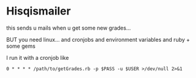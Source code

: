 <!---
 Copyright (C) 2018 Klaus Schwarz
 
 This file is part of HisqisMailer.
 
 HisqisMailer is free software: you can redistribute it and/or modify
 it under the terms of the GNU General Public License as published by
 the Free Software Foundation, either version 3 of the License, or
 (at your option) any later version.
 
 HisqisMailer is distributed in the hope that it will be useful,
 but WITHOUT ANY WARRANTY; without even the implied warranty of
 MERCHANTABILITY or FITNESS FOR A PARTICULAR PURPOSE.  See the
 GNU General Public License for more details.
 
 You should have received a copy of the GNU General Public License
 along with HisqisMailer.  If not, see <http://www.gnu.org/licenses/>.
-->

# Hisqismailer

this sends u mails when u get some new grades...

BUT you need linux... and cronjobs and environment variables and ruby + some gems

I run it with a cronjob like

``` 
0 * * * * /path/to/getGrades.rb -p $PASS -u $USER >/dev/null 2>&1
```